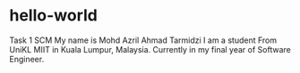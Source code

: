 # hello-world
Task 1 SCM
My name is Mohd Azril Ahmad Tarmidzi
I am a student From UniKL MIIT in Kuala Lumpur, Malaysia.
Currently in my final year of Software Engineer.
